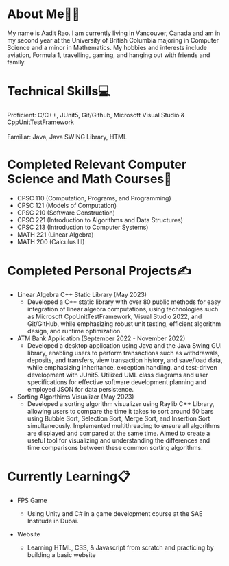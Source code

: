 # About Me👨‍💻

My name is Aadit Rao. I am currently living in Vancouver, Canada and am in my second year at the University of British Columbia majoring in Computer Science and a minor in Mathematics. My hobbies and interests include aviation, Formula 1, travelling, gaming, and hanging out with friends and family. 

# Technical Skills💻

Proficient: C/C++, JUnit5, Git/Github, Microsoft Visual Studio & CppUnitTestFramework<br>
<br>
Familiar: Java, Java SWING Library, HTML

# Completed Relevant Computer Science and Math Courses📝

- CPSC 110 (Computation, Programs, and Programming)
- CPSC 121 (Models of Computation)
- CPSC 210 (Software Construction)
- CPSC 221 (Introduction to Algorithms and Data Structures)
- CPSC 213 (Introduction to Computer Systems)
- MATH 221 (Linear Algebra)
- MATH 200 (Calculus III) 

# Completed Personal Projects✍️

- Linear Algebra C++ Static Library (May 2023)
  - Developed a C++ static library with over 80 public methods for easy integration of linear algebra computations, using technologies such as Microsoft CppUnitTestFramework, Visual Studio 2022, and Git/GitHub, while emphasizing robust unit testing, efficient algorithm design, and runtime optimization.
- ATM Bank Application (September 2022 - November 2022)
  - Developed a desktop application using Java and the Java Swing GUI library, enabling users to perform transactions such as withdrawals, deposits, and transfers, view transaction history, and save/load data, while emphasizing inheritance, exception handling, and test-driven development with JUnit5. Utilized UML class diagrams and user specifications for effective software development planning and employed JSON for data persistence.
- Sorting Algorthims Visualizer (May 2023)
  - Developed a sorting algorithm visualizer using Raylib C++ Library, allowing users to compare the time it takes to sort around 50 bars using Bubble Sort, Selection Sort, Merge Sort, and Insertion Sort simultaneously. Implemented multithreading to ensure all algorithms are displayed and compared at the same time. Aimed to create a useful tool for visualizing and understanding the differences and time comparisons between these common sorting algorithms.

# Currently Learning📋

- FPS Game
  - Using Unity and C# in a game development course at the SAE Institude in Dubai.
 
- Website
  - Learning HTML, CSS, & Javascript from scratch and practicing by building a basic website
<!--
**Aadit1004/Aadit1004** is a ✨ _special_ ✨ repository because its `README.md` (this file) appears on your GitHub profile.

Here are some ideas to get you started:

- 🔭 I’m currently working on ...
- 🌱 I’m currently learning ...
- 👯 I’m looking to collaborate on ...
- 🤔 I’m looking for help with ...
- 💬 Ask me about ...
- 📫 How to reach me: ...
- 😄 Pronouns: ...
- ⚡ Fun fact: ...
-->
